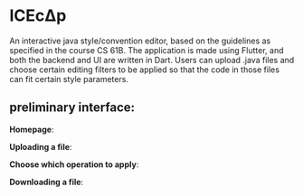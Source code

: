 # ICEcΔp
 An interactive java style/convention editor, based on the guidelines as specified in the course CS 61B.
 The application is made using Flutter, and both the backend and UI are written in Dart. 
 Users can upload .java files and choose certain editing filters to be applied so that the code in those files can fit certain style parameters. 
 
 ## preliminary interface:
 
 **Homepage**: 
 
 **Uploading a file**: 
 
 **Choose which operation to apply**: 
 
 **Downloading a file**: 
